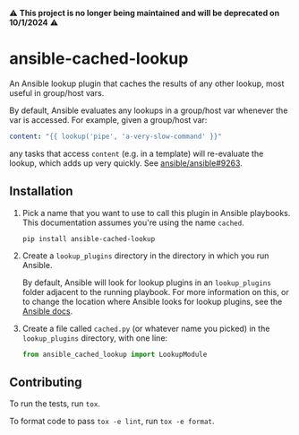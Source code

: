 :warning: **This project is no longer being maintained and will be deprecated on 10/1/2024** :warning:

# ansible-cached-lookup

An Ansible lookup plugin that caches the results of any other lookup, most
useful in group/host vars.

By default, Ansible evaluates any lookups in a group/host var whenever the var
is accessed. For example, given a group/host var:

```yaml
content: "{{ lookup('pipe', 'a-very-slow-command' }}"
```

any tasks that access `content` (e.g. in a template) will re-evaluate the
lookup, which adds up very quickly. See
[ansible/ansible#9263](https://github.com/ansible/ansible/issues/9623).

## Installation

1. Pick a name that you want to use to call this plugin in Ansible playbooks.
   This documentation assumes you're using the name `cached`.

   ```
   pip install ansible-cached-lookup
   ```

2. Create a `lookup_plugins` directory in the directory in which you run Ansible.

   By default, Ansible will look for lookup plugins in an `lookup_plugins` folder
   adjacent to the running playbook. For more information on this, or to change
   the location where Ansible looks for lookup plugins, see the [Ansible
   docs](https://docs.ansible.com/ansible/dev_guide/developing_plugins.html#distributing-plugins).

3. Create a file called `cached.py` (or whatever name you picked) in the
   `lookup_plugins` directory, with one line:

   ```py
   from ansible_cached_lookup import LookupModule
   ```

## Contributing

To run the tests, run `tox`.

To format code to pass `tox -e lint`, run `tox -e format`.
